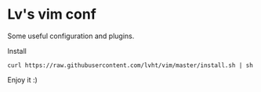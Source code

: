 Lv's vim conf
=============

Some useful configuration and plugins.

Install
```
curl https://raw.githubusercontent.com/lvht/vim/master/install.sh | sh
```

Enjoy it :)
